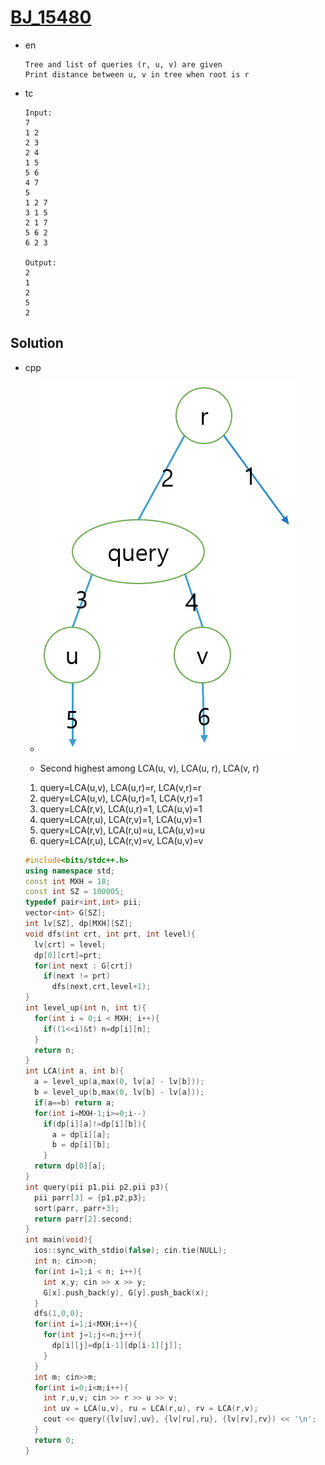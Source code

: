 # [BJ_15480](https://acmicpc.net/problem/15480)

* en

  ```en
  Tree and list of queries (r, u, v) are given
  Print distance between u, v in tree when root is r
  ```

* tc

  ```tc
  Input:
  7
  1 2
  2 3
  2 4
  1 5
  5 6
  4 7
  5
  1 2 7
  3 1 5
  2 1 7
  5 6 2
  6 2 3

  Output:
  2
  1
  2
  5
  2
  ```

## Solution

* cpp
  * ![Cases](images/20210527_224200.png)

  * Second highest among LCA(u, v), LCA(u, r), LCA(v, r)
  1. query=LCA(u,v), LCA(u,r)=r, LCA(v,r)=r
  1. query=LCA(u,v), LCA(u,r)=1, LCA(v,r)=1
  1. query=LCA(r,v), LCA(u,r)=1, LCA(u,v)=1
  1. query=LCA(r,u), LCA(r,v)=1, LCA(u,v)=1
  1. query=LCA(r,v), LCA(r,u)=u, LCA(u,v)=u
  1. query=LCA(r,u), LCA(r,v)=v, LCA(u,v)=v

  ```cpp
  #include<bits/stdc++.h>
  using namespace std;
  const int MXH = 18;
  const int SZ = 100005;
  typedef pair<int,int> pii;
  vector<int> G[SZ];
  int lv[SZ], dp[MXH][SZ];
  void dfs(int crt, int prt, int level){
    lv[crt] = level;
    dp[0][crt]=prt;
    for(int next : G[crt])
      if(next != prt)
        dfs(next,crt,level+1);
  }
  int level_up(int n, int t){
    for(int i = 0;i < MXH; i++){
      if((1<<i)&t) n=dp[i][n];
    }
    return n;
  }
  int LCA(int a, int b){
    a = level_up(a,max(0, lv[a] - lv[b]));
    b = level_up(b,max(0, lv[b] - lv[a]));
    if(a==b) return a;
    for(int i=MXH-1;i>=0;i--)
      if(dp[i][a]!=dp[i][b]){
        a = dp[i][a];
        b = dp[i][b];
      }
    return dp[0][a];
  }
  int query(pii p1,pii p2,pii p3){
    pii parr[3] = {p1,p2,p3};
    sort(parr, parr+3);
    return parr[2].second;
  }
  int main(void){
    ios::sync_with_stdio(false); cin.tie(NULL);
    int n; cin>>n;
    for(int i=1;i < n; i++){
      int x,y; cin >> x >> y;
      G[x].push_back(y), G[y].push_back(x);
    }
    dfs(1,0,0);
    for(int i=1;i<MXH;i++){
      for(int j=1;j<=n;j++){
        dp[i][j]=dp[i-1][dp[i-1][j]];
      }
    }
    int m; cin>>m;
    for(int i=0;i<m;i++){
      int r,u,v; cin >> r >> u >> v;
      int uv = LCA(u,v), ru = LCA(r,u), rv = LCA(r,v);
      cout << query({lv[uv],uv}, {lv[ru],ru}, {lv[rv],rv}) << '\n';
    }
    return 0;
  }
  ```
